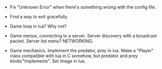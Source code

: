 * Fix "Unknown Error" when there's something wrong with the config file.

* Find a way to exit gracefully.

* Game loop in lua? Why not?

* Game menus, connecting to a server. Server discovery with a broadcast
packet. Server list menu?
NETWORKING.

* Game mechanics. Implement the predator, prey in lua. Make a "Player"
class compatible with lua in C somehow, but predator and prey
kinds/"implements". Set image in lua.

